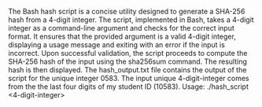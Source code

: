 The Bash hash script is a concise utility designed to generate a SHA-256 hash from a 4-digit integer.
The script, implemented in Bash, takes a 4-digit integer as a command-line argument and checks for the correct input format.
It ensures that the provided argument is a valid 4-digit integer, displaying a usage message and exiting with an error if the input is incorrect.
Upon successful validation, the script proceeds to compute the SHA-256 hash of the input using the sha256sum command.
The resulting hash is then displayed.
The hash_output.txt file contains the output of the script for the unique integer 0583.
The input unique 4-digit-integer comes from the the last four digits of my student ID (10583).
Usage:
./hash_script <4-digit-integer>

